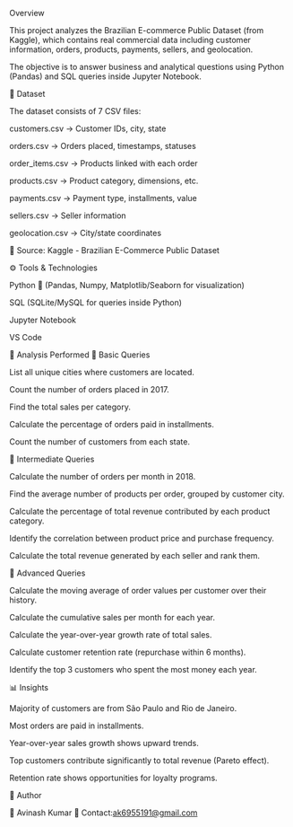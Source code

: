 Overview

This project analyzes the Brazilian E-commerce Public Dataset (from Kaggle), which contains real commercial data including customer information, orders, products, payments, sellers, and geolocation.

The objective is to answer business and analytical questions using Python (Pandas) and SQL queries inside Jupyter Notebook.


📂 Dataset

The dataset consists of 7 CSV files:

customers.csv → Customer IDs, city, state

orders.csv → Orders placed, timestamps, statuses

order_items.csv → Products linked with each order

products.csv → Product category, dimensions, etc.

payments.csv → Payment type, installments, value

sellers.csv → Seller information

geolocation.csv → City/state coordinates

📌 Source: Kaggle - Brazilian E-Commerce Public Dataset

⚙️ Tools & Technologies

Python 🐍 (Pandas, Numpy, Matplotlib/Seaborn for visualization)

SQL (SQLite/MySQL for queries inside Python)

Jupyter Notebook

VS Code

🔎 Analysis Performed
🔹 Basic Queries

List all unique cities where customers are located.

Count the number of orders placed in 2017.

Find the total sales per category.

Calculate the percentage of orders paid in installments.

Count the number of customers from each state.

🔹 Intermediate Queries

Calculate the number of orders per month in 2018.

Find the average number of products per order, grouped by customer city.

Calculate the percentage of total revenue contributed by each product category.

Identify the correlation between product price and purchase frequency.

Calculate the total revenue generated by each seller and rank them.

🔹 Advanced Queries

Calculate the moving average of order values per customer over their history.

Calculate the cumulative sales per month for each year.

Calculate the year-over-year growth rate of total sales.

Calculate customer retention rate (repurchase within 6 months).

Identify the top 3 customers who spent the most money each year.

📊 Insights

Majority of customers are from São Paulo and Rio de Janeiro.

Most orders are paid in installments.

Year-over-year sales growth shows upward trends.

Top customers contribute significantly to total revenue (Pareto effect).

Retention rate shows opportunities for loyalty programs.









📝 Author

👤 Avinash Kumar
📧 Contact:ak6955191@gmail.com
